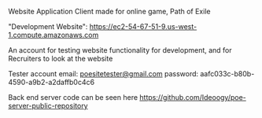 Website Application Client made for online game, Path of Exile

"Development Website": https://ec2-54-67-51-9.us-west-1.compute.amazonaws.com

An account for testing website functionality for development, and for Recruiters to look at the website

Tester account
email: poesitetester@gmail.com
password: aafc033c-b80b-4590-a9b2-a2daffb0c4c6

Back end server code can be seen here
https://github.com/Ideoogy/poe-server-public-repository
